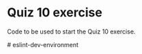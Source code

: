 # Quiz 10 exercise

Code to be used to start the Quiz 10 exercise.

#   e s l i n t - d e v - e n v i r o n m e n t 
 
 
